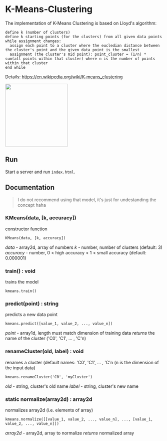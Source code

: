 # K-Means-Clustering

The implementation of K-Means Clustering is based on Lloyd's algorithm:

```
define k (number of clusters)
define k starting points (for the clusters) from all given data points
while assignment changes:
  assign each point to a cluster where the eucledian distance between the cluster's point and the given data point is the smallest
  assignment (the cluster's mid point): point_cluster = (1/n) * sum(all points within that cluster) where n is the number of points within that cluster
end while
```

Details: https://en.wikipedia.org/wiki/K-means_clustering

<img src="" width="200">

## Run
Start a server and run `index.html`.

## Documentation
> I do not recommend using that model, it's just for undestanding the concept haha

### KMeans(data, [k, accuracy])
constructor function
```
KMeans(data, [k, accuracy])
```
*data* - array2d, array of numbers
*k* - number, number of clusters (default: 3)
*accuracy* - number, 0 < high accuracy < 1 < small accuracy (default: 0.000001)

### train() : void
trains the model
```
kmeans.train()
```

### predict(point) : string
predicts a new data point
```
kmeans.predict([value_1, value_2, ..., value_n]) 
```
*point* - array1d, length must match dimension of training data
*returns* the name of the cluster ('C0', 'C1', ... , 'C'n)

### renameCluster(old, label) : void
renames a cluster (default names: 'C0', 'C1', ... , 'C'n (n is the dimension of the input data)
```
kmeans.renameCluster('C0', 'myCluster')
```
*old* - string, cluster's old name
*label* - string, cluster's new name

### static normalize(array2d) : array2d 
normalizes array2d (i.e. elements of array)
```
kmeans.normalize([[value_1, value_2, ..., value_n], ..., [value_1, value_2, ..., value_n]])
```
*array2d* - array2d, array to normalize
*returns* normalized array
